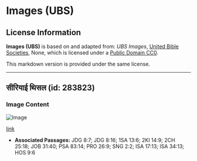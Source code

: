 # Images (UBS)

## License Information

**Images (UBS)** is based on and adapted from: _UBS Images_, [United Bible Societies](https://unitedbiblesocieties.org/), None, which is licensed under a [Public Domain CC0](https://creativecommons.org/public-domain/cc0/).

This markdown version is provided under the same license.



--------------------------------

## सीरियाई थिसल (id: 283823)

### Image Content

![Image](https://cdn.aquifer.bible/aquifer-content/resources/Media/WEB-0869_syrian_thistle.jpg)

[link](https://cdn.aquifer.bible/aquifer-content/resources/Media/WEB-0869_syrian_thistle.jpg)

* **Associated Passages:** JDG 8:7; JDG 8:16; 1SA 13:6; 2KI 14:9; 2CH 25:18; JOB 31:40; PSA 83:14; PRO 26:9; SNG 2:2; ISA 17:13; ISA 34:13; HOS 9:6

